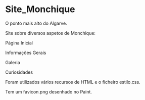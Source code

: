# Site_Monchique

O ponto mais alto do Algarve.

Site sobre diversos aspetos de Monchique:

Página Inicial

Informações Gerais

Galeria

Curiosidades

Foram utilizados vários recursos de HTML e o ficheiro estilo.css.

Tem um favicon.png desenhado no Paint.





[def]:aspeto_site.png

